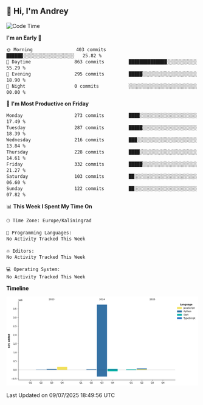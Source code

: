 ## 👋 Hi, I'm Andrey

<!--START_SECTION:waka-->
![Code Time](http://img.shields.io/badge/Code%20Time-874%20hrs%2027%20mins-blue)

**I'm an Early 🐤** 

```text
🌞 Morning                403 commits         ██████░░░░░░░░░░░░░░░░░░░   25.82 % 
🌆 Daytime                863 commits         ██████████████░░░░░░░░░░░   55.29 % 
🌃 Evening                295 commits         █████░░░░░░░░░░░░░░░░░░░░   18.90 % 
🌙 Night                  0 commits           ░░░░░░░░░░░░░░░░░░░░░░░░░   00.00 % 
```
📅 **I'm Most Productive on Friday** 

```text
Monday                   273 commits         ████░░░░░░░░░░░░░░░░░░░░░   17.49 % 
Tuesday                  287 commits         █████░░░░░░░░░░░░░░░░░░░░   18.39 % 
Wednesday                216 commits         ███░░░░░░░░░░░░░░░░░░░░░░   13.84 % 
Thursday                 228 commits         ████░░░░░░░░░░░░░░░░░░░░░   14.61 % 
Friday                   332 commits         █████░░░░░░░░░░░░░░░░░░░░   21.27 % 
Saturday                 103 commits         ██░░░░░░░░░░░░░░░░░░░░░░░   06.60 % 
Sunday                   122 commits         ██░░░░░░░░░░░░░░░░░░░░░░░   07.82 % 
```


📊 **This Week I Spent My Time On** 

```text
🕑︎ Time Zone: Europe/Kaliningrad

💬 Programming Languages: 
No Activity Tracked This Week

🔥 Editors: 
No Activity Tracked This Week

💻 Operating System: 
No Activity Tracked This Week
```

**Timeline**

![Lines of Code chart](https://raw.githubusercontent.com/Mist3s/Mist3s/main/assets/bar_graph.png)


 Last Updated on 09/07/2025 18:49:56 UTC
<!--END_SECTION:waka-->

